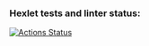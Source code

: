 ### Hexlet tests and linter status:
[![Actions Status](https://github.com/GhostJoker111/layout-designer-project-lvl1/workflows/hexlet-check/badge.svg)](https://github.com/GhostJoker111/layout-designer-project-lvl1/actions)